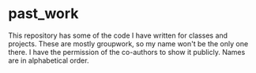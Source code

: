 # past_work
This repository has some of the code I have written for classes and projects.
These are mostly groupwork, so my name won't be the only one there. I have the permission of the co-authors to show it publicly. Names are in alphabetical order. 
